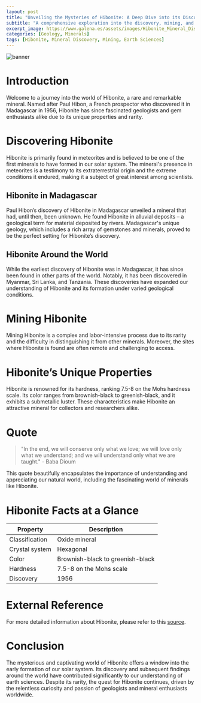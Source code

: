 ```yaml
---
layout: post
title: "Unveiling the Mysteries of Hibonite: A Deep Dive into its Discovery and Mining"
subtitle: "A comprehensive exploration into the discovery, mining, and fascinating aspects of the rare mineral, Hibonite" 
excerpt_image: https://www.galena.es/assets/images/Hibonite_Mineral_Discoveries.png
categories: [Geology, Minerals]
tags: [Hibonite, Mineral Discovery, Mining, Earth Sciences]
---
```


![banner](https://www.galena.es/assets/images/Hibonite_Mineral_Discoveries.png)

# Introduction

Welcome to a journey into the world of Hibonite, a rare and remarkable mineral. Named after Paul Hibon, a French prospector who discovered it in Madagascar in 1956, Hibonite has since fascinated geologists and gem enthusiasts alike due to its unique properties and rarity.

# Discovering Hibonite

Hibonite is primarily found in meteorites and is believed to be one of the first minerals to have formed in our solar system. The mineral's presence in meteorites is a testimony to its extraterrestrial origin and the extreme conditions it endured, making it a subject of great interest among scientists.

## Hibonite in Madagascar

Paul Hibon’s discovery of Hibonite in Madagascar unveiled a mineral that had, until then, been unknown. He found Hibonite in alluvial deposits – a geological term for material deposited by rivers. Madagascar's unique geology, which includes a rich array of gemstones and minerals, proved to be the perfect setting for Hibonite’s discovery.

## Hibonite Around the World

While the earliest discovery of Hibonite was in Madagascar, it has since been found in other parts of the world. Notably, it has been discovered in Myanmar, Sri Lanka, and Tanzania. These discoveries have expanded our understanding of Hibonite and its formation under varied geological conditions.

# Mining Hibonite

Mining Hibonite is a complex and labor-intensive process due to its rarity and the difficulty in distinguishing it from other minerals. Moreover, the sites where Hibonite is found are often remote and challenging to access.

# Hibonite’s Unique Properties

Hibonite is renowned for its hardness, ranking 7.5-8 on the Mohs hardness scale. Its color ranges from brownish-black to greenish-black, and it exhibits a submetallic luster. These characteristics make Hibonite an attractive mineral for collectors and researchers alike.

# Quote

> "In the end, we will conserve only what we love; we will love only what we understand; and we will understand only what we are taught." - Baba Dioum

This quote beautifully encapsulates the importance of understanding and appreciating our natural world, including the fascinating world of minerals like Hibonite.

# Hibonite Facts at a Glance

| Property | Description |
| --- | --- |
| Classification | Oxide mineral |
| Crystal system | Hexagonal |
| Color | Brownish-black to greenish-black |
| Hardness | 7.5-8 on the Mohs scale |
| Discovery | 1956 |

# External Reference

For more detailed information about Hibonite, please refer to this [source](https://www.mindat.org/min-1912.html).

# Conclusion

The mysterious and captivating world of Hibonite offers a window into the early formation of our solar system. Its discovery and subsequent findings around the world have contributed significantly to our understanding of earth sciences. Despite its rarity, the quest for Hibonite continues, driven by the relentless curiosity and passion of geologists and mineral enthusiasts worldwide.